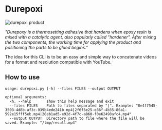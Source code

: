 # Durepoxi

![durepoxi product](https://ferragemspigolon.com.br/wp-content/uploads/2020/10/durepoxi-50.png)

<cite>"Durepoxy is a thermosetting adhesive that hardens when epoxy resin is mixed with a catalytic agent, also
popularly called "hardener". After mixing the two components, the working time for applying the product and positioning
the parts to be glued begins."</cite>

The idea for this CLI is to be an easy and simple way to concatenate videos for a format and resolution compatible with
YouTube.

## How to use

```
usage: durepoxi.py [-h] --files FILES --output OUTPUT

optional arguments:
  -h, --help       show this help message and exit
  --files FILES    Path to files separated by "|". Example: "0e4f7545-3503-4d8b-af3c-039b4ede241b.mp4|2f6f5e25-e86f-4b35-86a1-592e15fff5eb.mp4|20eb1ad5-e92d-4f7c-a860-f0e62490afc4.mp4"
  --output OUTPUT  Directory path to file where the file will be saved. Example: "/tmp/result.mp4"
```
